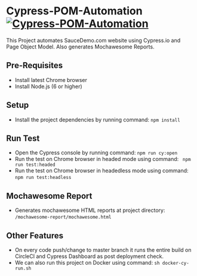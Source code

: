 # Cypress-POM-Automation [![Cypress-POM-Automation](https://img.shields.io/endpoint?url=https://dashboard.cypress.io/badge/simple/aitrgn&style=flat&logo=cypress)](https://dashboard.cypress.io/projects/aitrgn/runs)   [![<CircleCI>](https://circleci.com/gh/kalpeshchilka/Cypress-POM-Automation.svg?style=shield)](https://app.circleci.com/pipelines/github/kalpeshchilka)

This Project automates SauceDemo.com website using Cypress.io and Page Object Model. Also generates Mochawesome Reports.


## Pre-Requisites
- Install latest Chrome browser
- Install Node.js (6 or higher)


## Setup
- Install the project dependencies by running command: `npm install`

## Run Test
- Open the Cypress console by running command: `npm run cy:open`
- Run the test on Chrome browser in headed mode using command: ` npm run test:headed`
- Run the test on Chrome browser in headedless mode using command: `npm run test:headless`

## Mochawesome Report
- Generates mochawesome HTML reports at project directory: `/mochawesome-report/mochawesome.html`

## Other Features
- On every code push/change to master branch it runs the entire build on CircleCI and Cypress Dashboard as post deployment check.
- We can also run this project on Docker using command: `sh docker-cy-run.sh`

